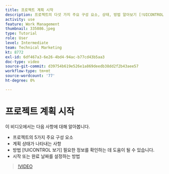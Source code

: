 ```yaml
---
title: 프로젝트 계획 시작
description: 프로젝트의 다섯 가지 주요 구성 요소, 상태, 방법 알아보기 [!UICONTROL 보기] 관련 정보를 확인하고 시작 또는 기한을 설정하는 방법에 대해 알아볼 수 있습니다.
activity: use
feature: Work Management
thumbnail: 335086.jpeg
type: Tutorial
role: User
level: Intermediate
team: Technical Marketing
kt: 8772
exl-id: 6df467a3-6e26-4bd4-94ac-b77cd43b5aa3
doc-type: video
source-git-commit: d39754b619e526e1a869deedb38dd2f2b43aee57
workflow-type: tm+mt
source-wordcount: '77'
ht-degree: 0%

---
```


# 프로젝트 계획 시작

이 비디오에서는 다음 사항에 대해 알아봅니다.

* 프로젝트의 5가지 주요 구성 요소
* 계획 상태가 나타내는 사항
* 방법 [!UICONTROL 보기] 필요한 정보를 확인하는 데 도움이 될 수 있습니다.
* 시작 또는 완료 날짜를 설정하는 방법

>[!VIDEO](https://video.tv.adobe.com/v/335086/?quality=12)
